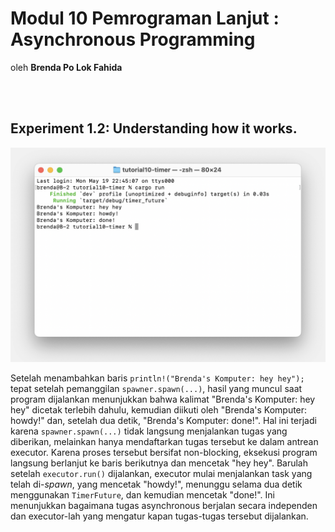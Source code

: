 # Modul 10 Pemrograman Lanjut : Asynchronous Programming
oleh **Brenda Po Lok Fahida**

<br>
<br>



## Experiment 1.2: Understanding how it works.
<img src="image/image_1.png">

<br>

Setelah menambahkan baris `println!("Brenda's Komputer: hey hey");` tepat setelah pemanggilan `spawner.spawn(...)`, hasil yang muncul saat program dijalankan menunjukkan bahwa kalimat "Brenda's Komputer: hey hey" dicetak terlebih dahulu, kemudian diikuti oleh "Brenda's Komputer: howdy!" dan, setelah dua detik, "Brenda's Komputer: done!". Hal ini terjadi karena `spawner.spawn(...)` tidak langsung menjalankan tugas yang diberikan, melainkan hanya mendaftarkan tugas tersebut ke dalam antrean executor. Karena proses tersebut bersifat non-blocking, eksekusi program langsung berlanjut ke baris berikutnya dan mencetak "hey hey". Barulah setelah `executor.run()` dijalankan, executor mulai menjalankan task yang telah di-*spawn*, yang mencetak "howdy!", menunggu selama dua detik menggunakan `TimerFuture`, dan kemudian mencetak "done!". Ini menunjukkan bagaimana tugas asynchronous berjalan secara independen dan executor-lah yang mengatur kapan tugas-tugas tersebut dijalankan.
